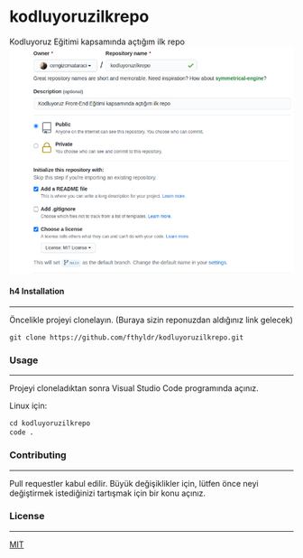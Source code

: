 # kodluyoruzilkrepo
Kodluyoruz Eğitimi kapsamında açtığım ilk repo
![Kodluyoruz Logo](https://raw.githubusercontent.com/Kodluyoruz/taskforce/main/git/odev1/figures/github.png)

#### h4 Installation
------------------------------------------------------  
Öncelikle projeyi clonelayın. (Buraya sizin reponuzdan aldığınız link gelecek)
``` 
git clone https://github.com/fthyldr/kodluyoruzilkrepo.git
``` 
### Usage
------------------------------------------------------  
Projeyi cloneladıktan sonra Visual Studio Code programında açınız.

Linux için:
``` 
cd kodluyoruzilkrepo
code .
``` 
### Contributing
------------------------------------------------------  
Pull requestler kabul edilir. Büyük değişiklikler için, lütfen önce neyi değiştirmek istediğinizi tartışmak için bir konu açınız.
### License
------------------------------------------------------ 
[MIT](https://choosealicense.com/licenses/mit/)


